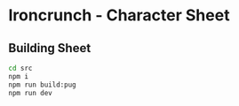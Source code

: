 # Ironcrunch - Character Sheet
## Building Sheet
```bash
cd src
npm i
npm run build:pug
npm run dev
```
